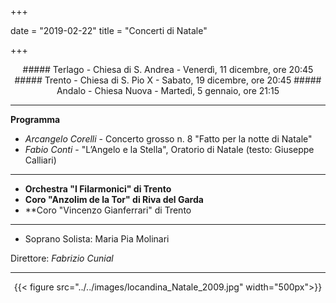 ﻿+++

date = "2019-02-22"
title = "Concerti di Natale"

+++

    

<center>
##### Terlago - Chiesa di S. Andrea - Venerdì, 11 dicembre, ore 20:45
##### Trento - Chiesa di S. Pio X - Sabato, 19 dicembre, ore 20:45
##### Andalo - Chiesa Nuova - Martedì, 5 gennaio, ore 21:15
</center>

---

**Programma**

* *Arcangelo Corelli* - Concerto grosso n. 8 "Fatto per la notte di Natale"
* *Fabio Conti* - "L’Angelo e la Stella", Oratorio di Natale (testo: Giuseppe Calliari)

---

* **Orchestra "I Filarmonici" di Trento**
* **Coro "Anzolim de la Tor" di Riva del Garda**
* **Coro "Vincenzo Gianferrari" di Trento

---

* Soprano Solista: Maria Pia Molinari


Direttore: *Fabrizio Cunial*

---

<center>

{{< figure src="../../images/locandina_Natale_2009.jpg" width="500px">}}


</center>